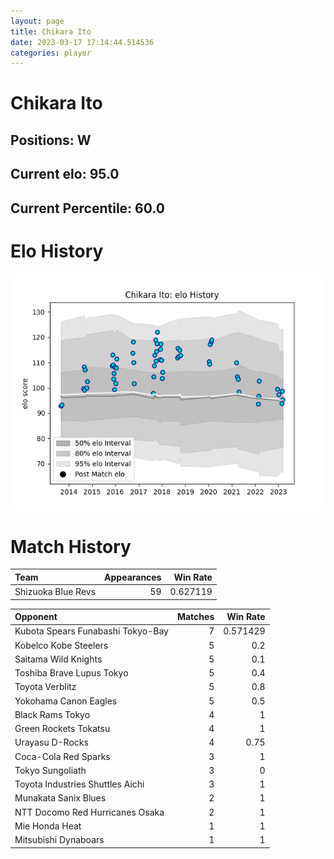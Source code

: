 ```yaml
---  
layout: page  
title: Chikara Ito  
date: 2023-03-17 17:14:44.514536  
categories: player  
---
```

# Chikara Ito

## Positions: W

## Current elo: 95.0

## Current Percentile: 60.0

# Elo History


![elo history](history_ChikaraIto.png)
# Match History


| Team               |   Appearances |   Win Rate |
|:-------------------|--------------:|-----------:|
| Shizuoka Blue Revs |            59 |   0.627119 |

| Opponent                          |   Matches |   Win Rate |
|:----------------------------------|----------:|-----------:|
| Kubota Spears Funabashi Tokyo-Bay |         7 |   0.571429 |
| Kobelco Kobe Steelers             |         5 |   0.2      |
| Saitama Wild Knights              |         5 |   0.1      |
| Toshiba Brave Lupus Tokyo         |         5 |   0.4      |
| Toyota Verblitz                   |         5 |   0.8      |
| Yokohama Canon Eagles             |         5 |   0.5      |
| Black Rams Tokyo                  |         4 |   1        |
| Green Rockets Tokatsu             |         4 |   1        |
| Urayasu D-Rocks                   |         4 |   0.75     |
| Coca-Cola Red Sparks              |         3 |   1        |
| Tokyo Sungoliath                  |         3 |   0        |
| Toyota Industries Shuttles Aichi  |         3 |   1        |
| Munakata Sanix Blues              |         2 |   1        |
| NTT Docomo Red Hurricanes Osaka   |         2 |   1        |
| Mie Honda Heat                    |         1 |   1        |
| Mitsubishi Dynaboars              |         1 |   1        |